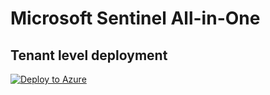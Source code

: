 # Microsoft Sentinel All-in-One

## Tenant level deployment

[![Deploy to Azure](https://aka.ms/deploytoazurebutton)](https://portal.azure.com/#create/Microsoft.Template/uri/https%3A%2F%2Fraw.githubusercontent.com%2FAzure%2FAzure-Sentinel%2Fnewallinone%2FTools%2FSentinel-All-In-One%2FTenantLevel%2Fazuredeploy.json/createUIDefinitionUri/https%3A%2F%2Fraw.githubusercontent.com%2FAzure%2FAzure-Sentinel%2Fnewallinone%2FTools%2FSentinel-All-In-One%2FTenantLevel%2FcreateUiDefinition.json)